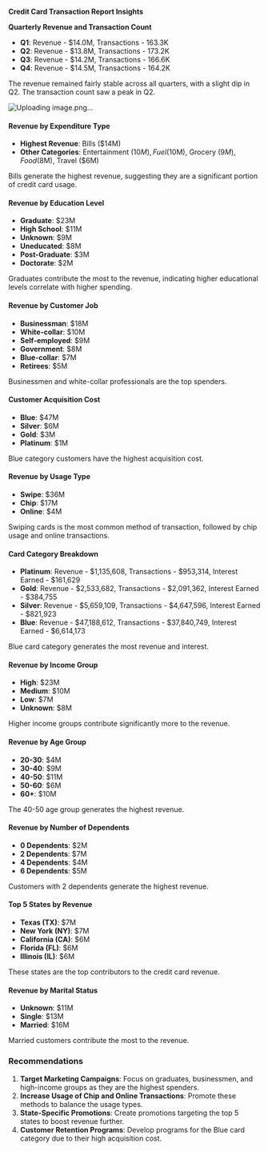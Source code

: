 **Credit Card Transaction Report Insights**

 **Quarterly Revenue and Transaction Count**

- **Q1**: Revenue - $14.0M, Transactions - 163.3K
- **Q2**: Revenue - $13.8M, Transactions - 173.2K
- **Q3**: Revenue - $14.2M, Transactions - 166.6K
- **Q4**: Revenue - $14.5M, Transactions - 164.2K

The revenue remained fairly stable across all quarters, with a slight dip in Q2. The transaction count saw a peak in Q2.


![Uploading image.png…]()


#### Revenue by Expenditure Type

- **Highest Revenue**: Bills ($14M)
- **Other Categories**: Entertainment ($10M), Fuel ($10M), Grocery ($9M), Food ($8M), Travel ($6M)

Bills generate the highest revenue, suggesting they are a significant portion of credit card usage.

#### Revenue by Education Level

- **Graduate**: $23M
- **High School**: $11M
- **Unknown**: $9M
- **Uneducated**: $8M
- **Post-Graduate**: $3M
- **Doctorate**: $2M

Graduates contribute the most to the revenue, indicating higher educational levels correlate with higher spending.

#### Revenue by Customer Job

- **Businessman**: $18M
- **White-collar**: $10M
- **Self-employed**: $9M
- **Government**: $8M
- **Blue-collar**: $7M
- **Retirees**: $5M

Businessmen and white-collar professionals are the top spenders.

#### Customer Acquisition Cost

- **Blue**: $47M
- **Silver**: $6M
- **Gold**: $3M
- **Platinum**: $1M

Blue category customers have the highest acquisition cost.

#### Revenue by Usage Type

- **Swipe**: $36M
- **Chip**: $17M
- **Online**: $4M

Swiping cards is the most common method of transaction, followed by chip usage and online transactions.

#### Card Category Breakdown

- **Platinum**: Revenue - $1,135,608, Transactions - $953,314, Interest Earned - $161,629
- **Gold**: Revenue - $2,533,682, Transactions - $2,091,362, Interest Earned - $384,755
- **Silver**: Revenue - $5,659,109, Transactions - $4,647,596, Interest Earned - $821,923
- **Blue**: Revenue - $47,188,612, Transactions - $37,840,749, Interest Earned - $6,614,173

Blue card category generates the most revenue and interest.

#### Revenue by Income Group

- **High**: $23M
- **Medium**: $10M
- **Low**: $7M
- **Unknown**: $8M

Higher income groups contribute significantly more to the revenue.

#### Revenue by Age Group

- **20-30**: $4M
- **30-40**: $9M
- **40-50**: $11M
- **50-60**: $6M
- **60+**: $10M

The 40-50 age group generates the highest revenue.

#### Revenue by Number of Dependents

- **0 Dependents**: $2M
- **2 Dependents**: $7M
- **4 Dependents**: $4M
- **6 Dependents**: $5M

Customers with 2 dependents generate the highest revenue.

#### Top 5 States by Revenue

- **Texas (TX)**: $7M
- **New York (NY)**: $7M
- **California (CA)**: $6M
- **Florida (FL)**: $6M
- **Illinois (IL)**: $6M

These states are the top contributors to the credit card revenue.

#### Revenue by Marital Status

- **Unknown**: $11M
- **Single**: $13M
- **Married**: $16M

Married customers contribute the most to the revenue.

### Recommendations

1. **Target Marketing Campaigns**: Focus on graduates, businessmen, and high-income groups as they are the highest spenders.
2. **Increase Usage of Chip and Online Transactions**: Promote these methods to balance the usage types.
3. **State-Specific Promotions**: Create promotions targeting the top 5 states to boost revenue further.
4. **Customer Retention Programs**: Develop programs for the Blue card category due to their high acquisition cost.
